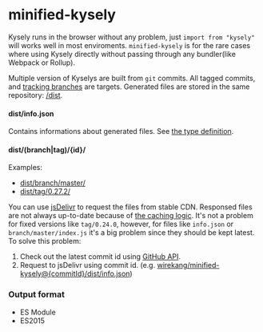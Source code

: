 # minified-kysely

Kysely runs in the browser without any problem, just `import from "kysely"` will works well in most enviroments.
`minified-kysely` is for the rare cases where using Kysely directly without passing through any bundler(like Webpack or Rollup).

Multiple version of Kyselys are built from `git` commits.
All tagged commits, and [tracking branches](https://github.com/wirekang/minified-kysely/blob/main/src/constants.ts#L9) are targets.
Generated files are stored in the same repository: [/dist](https://github.com/wirekang/minified-kysely/tree/main/dist).

#### dist/info.json
Contains informations about generated files.  See [the type definition](https://github.com/wirekang/minified-kysely/tree/main/src/info-type.ts).

#### dist/(branch|tag)/{id}/

Examples:
 * [dist/branch/master/](https://github.com/wirekang/minified-kysely/tree/main/dist/branch/master)
 * [dist/tag/0.27.2/](https://github.com/wirekang/minified-kysely/tree/main/dist/tag/0.27.2)



You can use [jsDelivr](https://www.jsdelivr.com/?query=fgg&docs=gh) to request the files from stable CDN.
Responsed files are not always up-to-date because of [the caching logic](https://www.jsdelivr.com/documentation#id-caching).
It's not a problem for fixed versions like `tag/0.24.0`, however, for files like `info.json` or `branch/master/index.js` it's a big problem since they should be kept latest. To solve this problem:

1. Check out the latest commit id using [GitHub API](https://api.github.com/repos/wirekang/minified-kysely/git/refs/heads/main).
2. Request to jsDelivr using commit id. (e.g. [wirekang/minified-kysely@{commitId}/dist/info.json](https://cdn.jsdelivr.net/gh/wirekang/minified-kysely@937acb05887cfee4e670e2e46cd0ce2a8ffe98cc/dist/info.json))


### Output format
* ES Module
* ES2015
